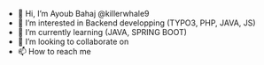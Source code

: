 - 👋 Hi, I’m Ayoub Bahaj @killerwhale9
- 👀 I’m interested in Backend developping (TYPO3, PHP, JAVA, JS)
- 🌱 I’m currently learning (JAVA, SPRING BOOT)
- 💞️ I’m looking to collaborate on 
- 📫 How to reach me 

<!---
killerwhale9/killerwhale9 is a ✨ special ✨ repository because its `README.md` (this file) appears on your GitHub profile.
You can click the Preview link to take a look at your changes.
--->
